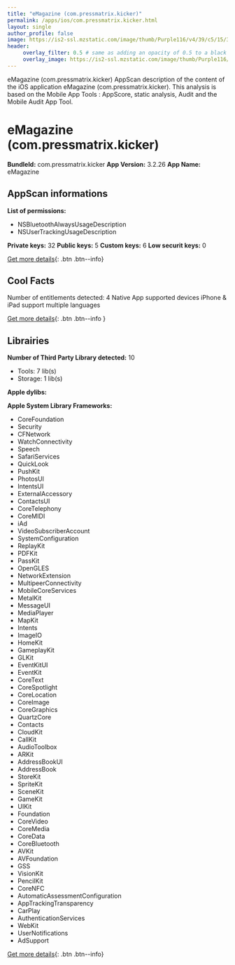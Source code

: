 ```yaml
---
title: "eMagazine (com.pressmatrix.kicker)"
permalink: /apps/ios/com.pressmatrix.kicker.html
layout: single
author_profile: false
image: https://is2-ssl.mzstatic.com/image/thumb/Purple116/v4/39/c5/15/39c515a6-4c98-53cc-47ce-22f6ecb95a3e/AppIcons-0-0-1x_U007emarketing-0-0-0-7-0-0-sRGB-0-0-0-GLES2_U002c0-512MB-85-220-0-0.png/512x512bb.jpg
header: 
     overlay_filter: 0.5 # same as adding an opacity of 0.5 to a black background
     overlay_image: https://is2-ssl.mzstatic.com/image/thumb/Purple116/v4/39/c5/15/39c515a6-4c98-53cc-47ce-22f6ecb95a3e/AppIcons-0-0-1x_U007emarketing-0-0-0-7-0-0-sRGB-0-0-0-GLES2_U002c0-512MB-85-220-0-0.png/512x512bb.jpg
---
```

eMagazine (com.pressmatrix.kicker) AppScan description of the content of the iOS application eMagazine (com.pressmatrix.kicker). This analysis is based on the Mobile App Tools : AppScore, static analysis, Audit and the Mobile Audit App Tool.

# eMagazine (com.pressmatrix.kicker)

**BundleId:** com.pressmatrix.kicker
**App Version:** 3.2.26
**App Name:** eMagazine


## AppScan informations 

**List of permissions:** 
- NSBluetoothAlwaysUsageDescription
- NSUserTrackingUsageDescription
  
  
**Private keys:** 32
**Public keys:** 5
**Custom keys:** 6
**Low securit keys:** 0
  
[Get more details](/pricing.html){: .btn .btn--info}

## Cool Facts

Number of entitlements detected: 4
Native App
supported devices iPhone & iPad
support multiple languages
  
[Get more details](/pricing.html){: .btn .btn--info }

## Librairies 
**Number of Third Party Library detected:** 10
- Tools: 7 lib(s)
- Storage: 1 lib(s)


**Apple dylibs:**


**Apple System Library Frameworks:**
- CoreFoundation
- Security
- CFNetwork
- WatchConnectivity
- Speech
- SafariServices
- QuickLook
- PushKit
- PhotosUI
- IntentsUI
- ExternalAccessory
- ContactsUI
- CoreTelephony
- CoreMIDI
- iAd
- VideoSubscriberAccount
- SystemConfiguration
- ReplayKit
- PDFKit
- PassKit
- OpenGLES
- NetworkExtension
- MultipeerConnectivity
- MobileCoreServices
- MetalKit
- MessageUI
- MediaPlayer
- MapKit
- Intents
- ImageIO
- HomeKit
- GameplayKit
- GLKit
- EventKitUI
- EventKit
- CoreText
- CoreSpotlight
- CoreLocation
- CoreImage
- CoreGraphics
- QuartzCore
- Contacts
- CloudKit
- CallKit
- AudioToolbox
- ARKit
- AddressBookUI
- AddressBook
- StoreKit
- SpriteKit
- SceneKit
- GameKit
- UIKit
- Foundation
- CoreVideo
- CoreMedia
- CoreData
- CoreBluetooth
- AVKit
- AVFoundation
- GSS
- VisionKit
- PencilKit
- CoreNFC
- AutomaticAssessmentConfiguration
- AppTrackingTransparency
- CarPlay
- AuthenticationServices
- WebKit
- UserNotifications
- AdSupport


  
[Get more details](/pricing.html){: .btn .btn--info}

